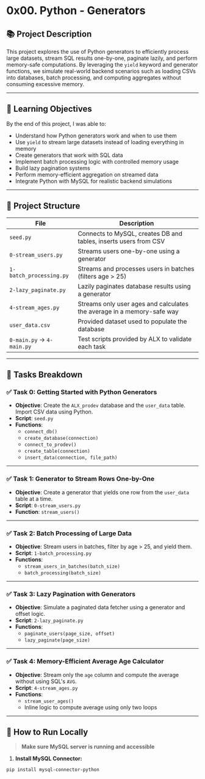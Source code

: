 # 0x00. Python - Generators

## 📚 Project Description

This project explores the use of Python generators to efficiently process large datasets, stream SQL results one-by-one, paginate lazily, and perform memory-safe computations. By leveraging the `yield` keyword and generator functions, we simulate real-world backend scenarios such as loading CSVs into databases, batch processing, and computing aggregates without consuming excessive memory.

---

## 🧠 Learning Objectives

By the end of this project, I was able to:

- Understand how Python generators work and when to use them
- Use `yield` to stream large datasets instead of loading everything in memory
- Create generators that work with SQL data
- Implement batch processing logic with controlled memory usage
- Build lazy pagination systems
- Perform memory-efficient aggregation on streamed data
- Integrate Python with MySQL for realistic backend simulations

---

## 📁 Project Structure

| File | Description |
|------|-------------|
| `seed.py` | Connects to MySQL, creates DB and tables, inserts users from CSV |
| `0-stream_users.py` | Streams users one-by-one using a generator |
| `1-batch_processing.py` | Streams and processes users in batches (filters age > 25) |
| `2-lazy_paginate.py` | Lazily paginates database results using a generator |
| `4-stream_ages.py` | Streams only user ages and calculates the average in a memory-safe way |
| `user_data.csv` | Provided dataset used to populate the database |
| `0-main.py` → `4-main.py` | Test scripts provided by ALX to validate each task |

---

## 🧪 Tasks Breakdown

### ✅ Task 0: Getting Started with Python Generators
- **Objective**: Create the `ALX_prodev` database and the `user_data` table. Import CSV data using Python.
- **Script**: `seed.py`
- **Functions**:
  - `connect_db()`
  - `create_database(connection)`
  - `connect_to_prodev()`
  - `create_table(connection)`
  - `insert_data(connection, file_path)`

---

### ✅ Task 1: Generator to Stream Rows One-by-One
- **Objective**: Create a generator that yields one row from the `user_data` table at a time.
- **Script**: `0-stream_users.py`
- **Function**: `stream_users()`

---

### ✅ Task 2: Batch Processing of Large Data
- **Objective**: Stream users in batches, filter by age > 25, and yield them.
- **Script**: `1-batch_processing.py`
- **Functions**:
  - `stream_users_in_batches(batch_size)`
  - `batch_processing(batch_size)`

---

### ✅ Task 3: Lazy Pagination with Generators
- **Objective**: Simulate a paginated data fetcher using a generator and offset logic.
- **Script**: `2-lazy_paginate.py`
- **Functions**:
  - `paginate_users(page_size, offset)`
  - `lazy_paginate(page_size)`

---

### ✅ Task 4: Memory-Efficient Average Age Calculator
- **Objective**: Stream only the `age` column and compute the average without using SQL's `AVG`.
- **Script**: `4-stream_ages.py`
- **Functions**:
  - `stream_user_ages()`
  - Inline logic to compute average using only two loops

---

## 🚀 How to Run Locally

> **Make sure MySQL server is running and accessible**

1. **Install MySQL Connector:**
```bash
pip install mysql-connector-python

